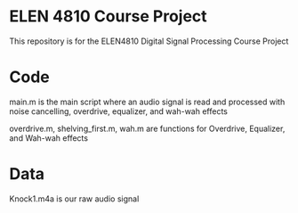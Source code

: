 # ELEN 4810 Course Project

This repository is for the ELEN4810 Digital Signal Processing Course Project

# Code 

main.m is the main script where an audio signal is read and processed with noise cancelling, overdrive, equalizer, and wah-wah 
effects

overdrive.m, shelving_first.m, wah.m are functions for Overdrive, Equalizer, and Wah-wah effects

# Data

Knock1.m4a is our raw audio signal
